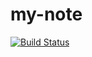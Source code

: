 my-note
=======
[![Build Status](https://travis-ci.org/goooooouwa/my-note.svg?branch=master)](https://travis-ci.org/goooooouwa/my-note)
